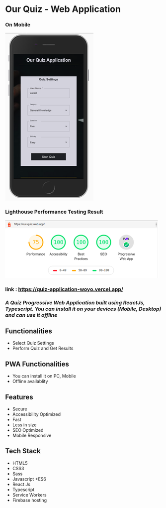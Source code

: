 # Our Quiz - Web Application



### On Mobile

<img src="./projectImages/mobile.png"/>

### Lighthouse Performance Testing Result

<img src="./projectImages/lighthouse.png"/>

### link : https://quiz-application-woyo.vercel.app/


### _A Quiz Progressive Web Application built using ReactJs, Typescript. You can install it on your devices (Mobile, Desktop) and can use it offline_

## Functionalities

- Select Quiz Settings
- Perform Quiz and Get Results

## PWA Functionalities

- You can install it on PC, Mobile
- Offline availablity

## Features

- Secure
- Accessibility Optimized
- Fast
- Less in size
- SEO Optimized
- Mobile Responsive


## Tech Stack

- HTML5
- CSS3
- Sass
- Javascript +ES6
- React Js
- Typescript
- Service Workers
- Firebase hosting
